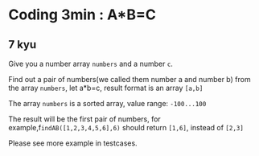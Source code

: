 # Coding 3min : A*B=C
## 7 kyu

Give you a number array `numbers` and a number `c`.

Find out a pair of numbers(we called them number a and number b) from the array `numbers`, let a*b=c, result format is an array `[a,b]`

The array `numbers` is a sorted array, value range: `-100...100`

The result will be the first pair of numbers, for example,f`indAB([1,2,3,4,5,6],6)` should return `[1,6]`, instead of `[2,3]`

Please see more example in testcases.